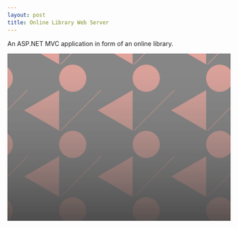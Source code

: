 ```yaml
---
layout: post
title: Online Library Web Server
---
```

An ASP.NET MVC application in form of an online library.

![Geometric pattern with fading gradient](/img/sample_feature_img_2.png)

